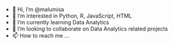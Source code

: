 - 👋 Hi, I’m @malumisa
- 👀 I’m interested in Python, R, JavaScript, HTML
- 🌱 I’m currently learning Data Analytics
- 💞️ I’m looking to collaborate on Data Analytics related projects
- 📫 How to reach me ...

<!---
malumisa/malumisa is a ✨ special ✨ repository because its `README.md` (this file) appears on your GitHub profile.
You can click the Preview link to take a look at your changes.
--->
